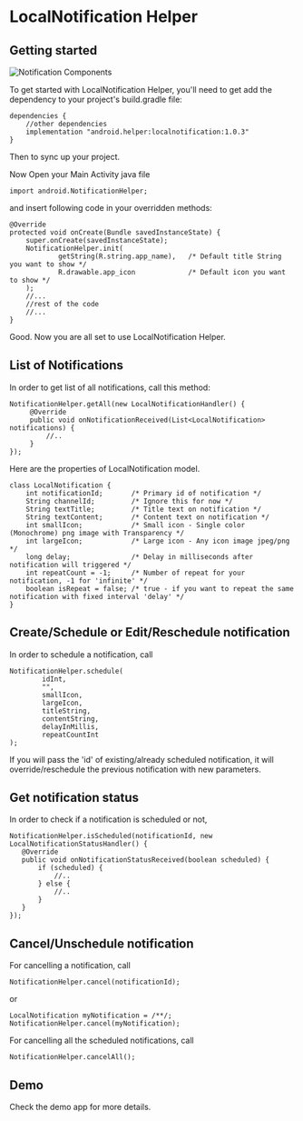 LocalNotification Helper
===========

Getting started
---------------

![Notification Components](https://image.ibb.co/crmpxU/android_local_notification.png)

To get started with LocalNotification Helper, you'll need to get
add the dependency to your project's build.gradle file:

```
dependencies {
    //other dependencies
    implementation "android.helper:localnotification:1.0.3"
}
```
Then to sync up your project.

Now Open your Main Activity java file
```
import android.NotificationHelper;
```
and insert following code in your overridden methods:
```
@Override
protected void onCreate(Bundle savedInstanceState) {
    super.onCreate(savedInstanceState);
    NotificationHelper.init(
            getString(R.string.app_name),   /* Default title String you want to show */
            R.drawable.app_icon             /* Default icon you want to show */
    );
    //...
    //rest of the code
    //...
}

```

Good. Now you are all set to use LocalNotification Helper.

List of Notifications
--------
In order to get list of all notifications, call this method:

```
NotificationHelper.getAll(new LocalNotificationHandler() {
     @Override
     public void onNotificationReceived(List<LocalNotification> notifications) {
         //..
     }
});
```

Here are the properties of LocalNotification model.
```
class LocalNotification {
    int notificationId;       /* Primary id of notification */
    String channelId;         /* Ignore this for now */
    String textTitle;         /* Title text on notification */
    String textContent;       /* Content text on notification */
    int smallIcon;            /* Small icon - Single color (Monochrome) png image with Transparency */
    int largeIcon;            /* Large icon - Any icon image jpeg/png */
    long delay;               /* Delay in milliseconds after notification will triggered */
    int repeatCount = -1;     /* Number of repeat for your notification, -1 for 'infinite' */
    boolean isRepeat = false; /* true - if you want to repeat the same notification with fixed interval 'delay' */
}
```
Create/Schedule or Edit/Reschedule notification
--------
In order to schedule a notification, call
```
NotificationHelper.schedule(
        idInt,
        "",
        smallIcon,
        largeIcon,
        titleString,
        contentString,
        delayInMillis,
        repeatCountInt
);
```
If you will pass the 'id' of existing/already scheduled notification, it will override/reschedule the previous notification with new parameters.

Get notification status
--------
In order to check if a notification is scheduled or not,
```
NotificationHelper.isScheduled(notificationId, new LocalNotificationStatusHandler() {
   @Override
   public void onNotificationStatusReceived(boolean scheduled) {
       if (scheduled) {
           //..
       } else {
           //..
       }
   }
});
```

Cancel/Unschedule notification
--------
For cancelling a notification, call
```
NotificationHelper.cancel(notificationId);
```
or
```
LocalNotification myNotification = /**/;
NotificationHelper.cancel(myNotification);
```

For cancelling all the scheduled notifications, call
```
NotificationHelper.cancelAll();
```

Demo
--------
Check the demo app for more details.
